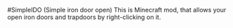 #SimpleIDO (Simple iron door open)
This is Minecraft mod, that allows your open iron doors and trapdoors by
right-clicking on it.